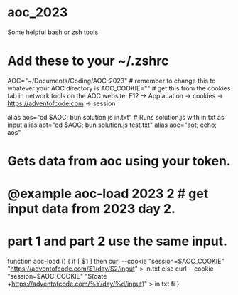 # aoc_2023

Some helpful bash or zsh tools

# Add these to your ~/.zshrc

AOC="~/Documents/Coding/AOC-2023" # remember to change this to whatever your AOC directory is
AOC_COOKIE="" # get this from the cookies tab in network tools on the AOC website: F12 -> Applacation -> cookies -> https://adventofcode.com -> session


alias aos="cd $AOC; bun solution.js in.txt" # Runs solution.js with in.txt as input
alias aot="cd $AOC; bun solution.js test.txt"
alias aoc="aot; echo; aos"

# Gets data from aoc using your token. 
# @example aoc-load 2023 2 # get input data from 2023 day 2. 
# part 1 and part 2 use the same input.
function aoc-load () {
    if [ $1 ]
    then
        curl --cookie "session=$AOC_COOKIE" "https://adventofcode.com/$1/day/$2/input" > in.txt
    else
        curl --cookie "session=$AOC_COOKIE" "$(date +https://adventofcode.com/%Y/day/%d/input)" > in.txt
    fi
}
